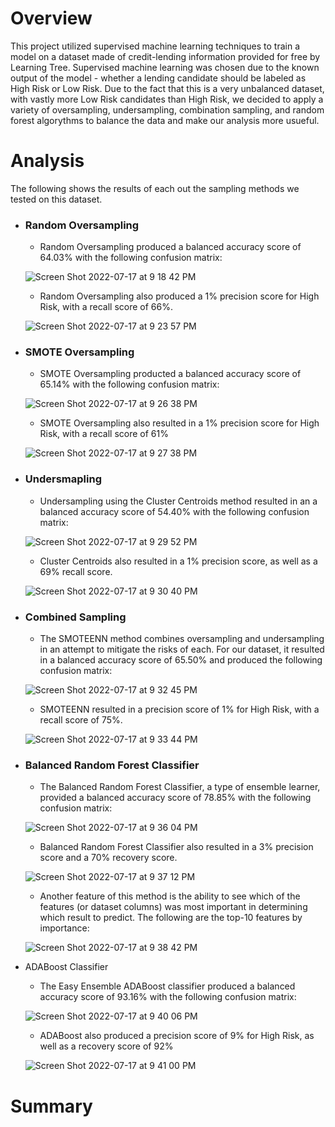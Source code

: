 # Overview
This project utilized supervised machine learning techniques to train a model on a dataset made of credit-lending information provided for free by Learning Tree. Supervised machine learning was chosen due to the known output of the model - whether a lending candidate should be labeled as High Risk or Low Risk. Due to the fact that this is a very unbalanced dataset, with vastly more Low Risk candidates than High Risk, we decided to apply a variety of oversampling, undersampling, combination sampling, and random forest algorythms to balance the data and make our analysis more usueful.

# Analysis
The following shows the results of each out the sampling methods we tested on this dataset.
- ### Random Oversampling
  - Random Oversampling produced a balanced accuracy score of 64.03% with the following confusion matrix:
  
  ![Screen Shot 2022-07-17 at 9 18 42 PM](https://user-images.githubusercontent.com/100643755/179444806-e97fcaba-c2c9-4ec2-a507-701bb99937bb.png)
  - Random Oversampling also produced a 1% precision score for High Risk, with a recall score of 66%. 
  
  ![Screen Shot 2022-07-17 at 9 23 57 PM](https://user-images.githubusercontent.com/100643755/179445142-6f41300c-a2bc-460a-bf56-222dad517445.png)
- ### SMOTE Oversampling
  - SMOTE Oversampling producted a balanced accuracy score of 65.14% with the following confusion matrix:
  
  ![Screen Shot 2022-07-17 at 9 26 38 PM](https://user-images.githubusercontent.com/100643755/179445319-230346c9-3600-45b4-94c6-5930f6c08b1a.png)
  - SMOTE Oversampling also resulted in a 1% precision score for High Risk, with a recall score of 61%
  
  ![Screen Shot 2022-07-17 at 9 27 38 PM](https://user-images.githubusercontent.com/100643755/179445385-f57e924c-7d04-46c6-aca4-b015738b5a12.png)
- ### Undersmapling 
  - Undersampling using the Cluster Centroids method resulted in an a balanced accuracy score of 54.40% with the following confusion matrix:
  
  ![Screen Shot 2022-07-17 at 9 29 52 PM](https://user-images.githubusercontent.com/100643755/179445563-fa5b6348-9dae-47c6-9040-b6d6fc76e256.png)
  - Cluster Centroids also resulted in a 1% precision score, as well as a 69% recall score.
  
  ![Screen Shot 2022-07-17 at 9 30 40 PM](https://user-images.githubusercontent.com/100643755/179445624-b0a9d18d-0ebd-468d-8782-e1c783569f25.png)
- ### Combined Sampling
  - The SMOTEENN method combines oversampling and undersampling in an attempt to mitigate the risks of each. For our dataset, it resulted in a balanced accuracy score of 65.50% and produced the following confusion matrix:
  
  ![Screen Shot 2022-07-17 at 9 32 45 PM](https://user-images.githubusercontent.com/100643755/179445756-3d221ad2-fe77-47ec-b863-df099be12d3d.png)
  - SMOTEENN resulted in a precision score of 1% for High Risk, with a recall score of 75%.
  
  ![Screen Shot 2022-07-17 at 9 33 44 PM](https://user-images.githubusercontent.com/100643755/179445821-28707734-27ae-4619-8e41-a52ffea470ac.png)
- ### Balanced Random Forest Classifier
  - The Balanced Random Forest Classifier, a type of ensemble learner, provided a balanced accuracy score of 78.85% with the following confusion matrix:
  
  ![Screen Shot 2022-07-17 at 9 36 04 PM](https://user-images.githubusercontent.com/100643755/179445959-66da6317-0f5f-4b9b-aca4-f416defea632.png)
  - Balanced Random Forest Classifier also resulted in a 3% precision score and a 70% recovery score.
  
  ![Screen Shot 2022-07-17 at 9 37 12 PM](https://user-images.githubusercontent.com/100643755/179446039-3972c8d0-e3f4-40f2-80ee-a87a9fdd9a08.png)
  - Another feature of this method is the ability to see which of the features (or dataset columns) was most important in determining which result to predict. The following are the top-10 features by importance:
  
  ![Screen Shot 2022-07-17 at 9 38 42 PM](https://user-images.githubusercontent.com/100643755/179446166-c2fb807e-3333-4b5c-b1d3-23a9215215c3.png)
- ADABoost Classifier
  - The Easy Ensemble ADABoost classifier produced a balanced accuracy score of 93.16% with the following confusion matrix:
  
  ![Screen Shot 2022-07-17 at 9 40 06 PM](https://user-images.githubusercontent.com/100643755/179446271-7a1885e6-b861-4f10-9b73-57d127b84b24.png)
  - ADABoost also produced a precision score of 9% for High Risk, as well as a recovery score of 92%
  
  ![Screen Shot 2022-07-17 at 9 41 00 PM](https://user-images.githubusercontent.com/100643755/179446340-146155b0-4c47-42a8-86f2-928087c9c685.png)


  


# Summary

